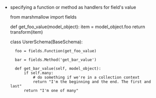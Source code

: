 
- specifying a function or method as handlers for field's value

    from marshmallow import fields

    def get_foo_value(model_object):
        item = model_object.foo
        return transform(item)

    class UsrerSchema(BaseSchema):

        foo = fields.Function(get_foo_value)

        bar = fields.Method('get_bar_value')

        def get_bar_value(self, model_object):
            if self.many:
                # do something if we're in a collection context
                return "I'm the beginning and the end. The first and last"
            return "I'm one of many"

